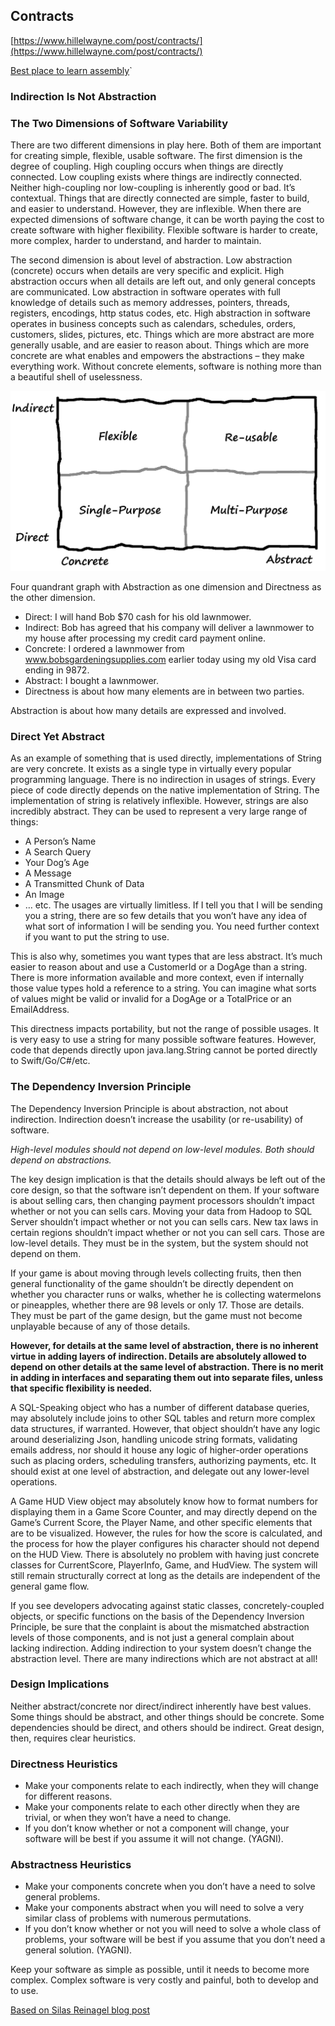 ## Contracts

[https://www.hillelwayne.com/post/contracts/](https://www.hillelwayne.com/post/contracts/)

[Best place to learn assembly](https://board.flatassembler.net/forum.php?f=13)`

### Indirection Is Not Abstraction

### The Two Dimensions of Software Variability

There are two different dimensions in play here. Both of them are important for creating simple, flexible, usable software. The first dimension is the degree of coupling. High coupling occurs when things are directly connected. Low coupling exists where things are indirectly connected. Neither high-coupling nor low-coupling is inherently good or bad. It’s contextual. Things that are directly connected are simple, faster to build, and easier to understand. However, they are inflexible. When there are expected dimensions of software change, it can be worth paying the cost to create software with higher flexibility. Flexible software is harder to create, more complex, harder to understand, and harder to maintain.

The second dimension is about level of abstraction. Low abstraction (concrete) occurs when details are very specific and explicit. High abstraction occurs when all details are left out, and only general concepts are communicated. Low abstraction in software operates with full knowledge of details such as memory addresses, pointers, threads, registers, encodings, http status codes, etc. High abstraction in software operates in business concepts such as calendars, schedules, orders, customers, slides, pictures, etc. Things which are more abstract are more generally usable, and are easier to reason about. Things which are more concrete are what enables and empowers the abstractions – they make everything work. Without concrete elements, software is nothing more than a beautiful shell of uselessness.

![la](./images/abstraction-indirection.jpg)

Four quandrant graph with Abstraction as one dimension and Directness as the other dimension.

-   Direct: I will hand Bob $70 cash for his old lawnmower.
-   Indirect: Bob has agreed that his company will deliver a lawnmower to my house after processing my credit card payment online.
-   Concrete: I ordered a lawnmower from www.bobsgardeningsupplies.com earlier today using my old Visa card ending in 9872.
-   Abstract: I bought a lawnmower.
-   Directness is about how many elements are in between two parties.

Abstraction is about how many details are expressed and involved.

### Direct Yet Abstract

As an example of something that is used directly, implementations of String are very concrete. It exists as a single type in virtually every popular programming language. There is no indirection in usages of strings. Every piece of code directly depends on the native implementation of String. The implementation of string is relatively inflexible. However, strings are also incredibly abstract. They can be used to represent a very large range of things:

-   A Person’s Name
-   A Search Query
-   Your Dog’s Age
-   A Message
-   A Transmitted Chunk of Data
-   An Image
-   … etc.
    The usages are virtually limitless. If I tell you that I will be sending you a string, there are so few details that you won’t have any idea of what sort of information I will be sending you. You need further context if you want to put the string to use.

This is also why, sometimes you want types that are less abstract. It’s much easier to reason about and use a CustomerId or a DogAge than a string. There is more information available and more context, even if internally those value types hold a reference to a string. You can imagine what sorts of values might be valid or invalid for a DogAge or a TotalPrice or an EmailAddress.

This directness impacts portability, but not the range of possible usages. It is very easy to use a string for many possible software features. However, code that depends directly upon java.lang.String cannot be ported directly to Swift/Go/C#/etc.

### The Dependency Inversion Principle

The Dependency Inversion Principle is about abstraction, not about indirection. Indirection doesn’t increase the usability (or re-usability) of software.

_High-level modules should not depend on low-level modules. Both should depend on abstractions._

The key design implication is that the details should always be left out of the core design, so that the software isn’t dependent on them. If your software is about selling cars, then changing payment processors shouldn’t impact whether or not you can sells cars. Moving your data from Hadoop to SQL Server shouldn’t impact whether or not you can sells cars. New tax laws in certain regions shouldn’t impact whether or not you can sell cars. Those are low-level details. They must be in the system, but the system should not depend on them.

If your game is about moving through levels collecting fruits, then then general functionality of the game shouldn’t be directly dependent on whether you character runs or walks, whether he is collecting watermelons or pineapples, whether there are 98 levels or only 17. Those are details. They must be part of the game design, but the game must not become unplayable because of any of those details.

**However, for details at the same level of abstraction, there is no inherent virtue in adding layers of indirection. Details are absolutely allowed to depend on other details at the same level of abstraction. There is no merit in adding in interfaces and separating them out into separate files, unless that specific flexibility is needed.**

A SQL-Speaking object who has a number of different database queries, may absolutely include joins to other SQL tables and return more complex data structures, if warranted. However, that object shouldn’t have any logic around deserializing Json, handling unicode string formats, validating emails address, nor should it house any logic of higher-order operations such as placing orders, scheduling transfers, authorizing payments, etc. It should exist at one level of abstraction, and delegate out any lower-level operations.

A Game HUD View object may absolutely know how to format numbers for displaying them in a Game Score Counter, and may directly depend on the Game’s Current Score, the Player Name, and other specific elements that are to be visualized. However, the rules for how the score is calculated, and the process for how the player configures his character should not depend on the HUD View. There is absolutely no problem with having just concrete classes for CurrentScore, PlayerInfo, Game, and HudView. The system will still remain structurally correct at long as the details are independent of the general game flow.

If you see developers advocating against static classes, concretely-coupled objects, or specific functions on the basis of the Dependency Inversion Principle, be sure that the conplaint is about the mismatched abstraction levels of those components, and is not just a general complain about lacking indirection. Adding indirection to your system doesn’t change the abstraction level. There are many indirections which are not abstract at all!

### Design Implications

Neither abstract/concrete nor direct/indirect inherently have best values. Some things should be abstract, and other things should be concrete. Some dependencies should be direct, and others should be indirect. Great design, then, requires clear heuristics.

### Directness Heuristics

-   Make your components relate to each indirectly, when they will change for different reasons.
-   Make your components relate to each other directly when they are trivial, or when they won’t have a need to change.
-   If you don’t know whether or not a component will change, your software will be best if you assume it will not change. (YAGNI).

### Abstractness Heuristics

-   Make your components concrete when you don’t have a need to solve general problems.
-   Make your components abstract when you will need to solve a very similar class of problems with numerous permutations.
-   If you don’t know whether or not you will need to solve a whole class of problems, your software will be best if you assume that you don’t need a general solution. (YAGNI).

Keep your software as simple as possible, until it needs to become more complex. Complex software is very costly and painful, both to develop and to use.

[Based on Silas Reinagel blog post](https://www.silasreinagel.com/blog/2018/10/30/indirection-is-not-abstraction/)
